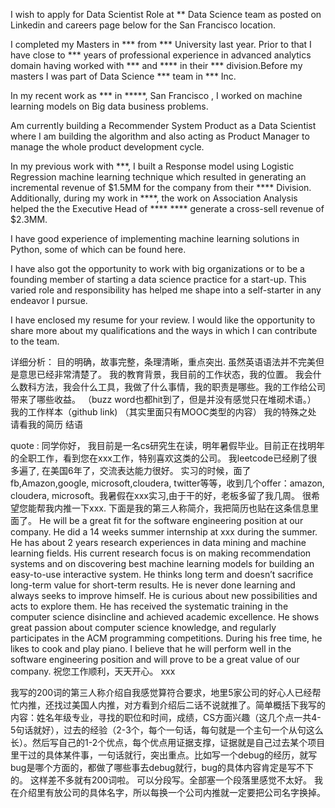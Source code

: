 I wish to apply for Data Scientist Role at ** Data Science team as posted on Linkedin and careers page below for the San Francisco location.

I completed my Masters in *** from *** University last year. Prior to that I have close to *** years of professional experience in advanced analytics domain having worked with *** and **** in their *** division.Before my masters I was part of Data Science *** team in *** Inc.

In my recent work as *** in *****, San Francisco , I worked on machine learning models on Big data business problems.

Am currently building a Recommender System Product as a Data Scientist where I am building the algorithm and also acting as Product Manager to manage the whole product development cycle.

In my previous work with ***, I built a Response model using Logistic Regression machine learning technique which resulted in generating an incremental revenue of $1.5MM for the company from their **** Division. Additionally, during my work in ****, the work on Association Analysis helped the the Executive Head of **** **** generate a cross-sell revenue of $2.3MM.

I have good experience of implementing machine learning solutions in Python, some of which can be found here.

I have also got the opportunity to work with big organizations or to be a founding member of starting a data science practice for a start-up. This varied role and responsibility has helped me shape into a self-starter in any endeavor I pursue.

I have enclosed my resume for your review. I would like the opportunity to share more about my qualifications and the ways in which I can contribute to the team.

详细分析：
目的明确，故事完整，条理清晰，重点突出.
虽然英语语法并不完美但是意思已经非常清楚了。
我的教育背景，我目前的工作状态，我的位置。
我会什么数科方法，我会什么工具，我做了什么事情，我的职责是哪些。我的工作给公司带来了哪些收益。
（buzz word也都hit到了，但是并没有感觉只在堆砌术语。）
我的工作样本（github link) （其实里面只有MOOC类型的内容）
我的特殊之处
请看我的简历
结语


quote :
同学你好， 我目前是一名cs研究生在读，明年暑假毕业。目前正在找明年的全职工作，看到您在xxx工作，特别喜欢这类的公司。 我leetcode已经刷了很多遍了, 在美国6年了，交流表达能力很好。 实习的时候，面了fb,Amazon,google, microsoft,cloudera, twitter等等，收到几个offer：amazon, cloudera, microsoft。我暑假在xxx实习,由于干的好，老板多留了我几周。 很希望您能帮我内推一下xxx.
下面是我的第三人称简介，我把简历也贴在这条信息里面了。 He will be a great fit for the software engineering position at our company. He did a 14 weeks summer internship at xxx during the summer. He has about 2 years research experiences in data mining and machine learning fields. His current research focus is on making recommendation systems and on discovering best machine learning models for building an easy-to-use interactive system. He thinks long term and doesn’t sacrifice long-term value for short-term results. He is never done learning and always seeks to improve himself. He is curious about new possibilities and acts to explore them. He has received the systematic training in the computer science disincline and achieved academic excellence. He shows great passion about computer science knowledge, and regularly participates in the ACM programming competitions. During his free time, he likes to cook and play piano. I believe that he will perform well in the software engineering position and will prove to be a great value of our company. 祝您工作顺利，天天开心。 xxx



我写的200词的第三人称介绍自我感觉算符合要求，地里5家公司的好心人已经帮忙内推，还找过美国人内推，对方看到介绍后二话不说就推了。简单概括下我写的内容：姓名年级专业，寻找的职位和时间，成绩，CS方面兴趣（这几个点一共4-5句话就好），过去的经验（2-3个，每个一句话，每句就是一个主句一个从句这么长）。然后写自己的1-2个优点，每个优点用证据支撑，证据就是自己过去某个项目里干过的具体某件事，一句话就行，突出重点。比如写一个debug的经历，就写bug是哪个方面的，都做了哪些事去debug就行，bug的具体内容肯定是写不下的。
这样差不多就有200词啦。
可以分段写。全部塞一个段落里感觉不太好。
我在介绍里有放公司的具体名字，所以每换一个公司内推就一定要把公司名字换掉。